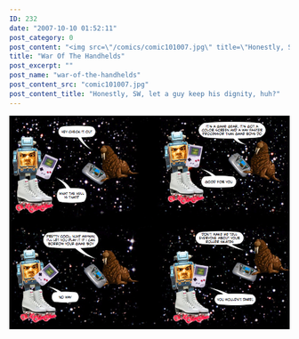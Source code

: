 ```yaml
---
ID: 232
date: "2007-10-10 01:52:11"
post_category: 0
post_content: "<img src=\"/comics/comic101007.jpg\" title=\"Honestly, SW, let a guy keep his dignity, huh?\" />"
title: "War Of The Handhelds"
post_excerpt: ""
post_name: "war-of-the-handhelds"
post_content_src: "comic101007.jpg"
post_content_title: "Honestly, SW, let a guy keep his dignity, huh?"
---
```



[![Honestly, SW, let a guy keep his dignity, huh?](/comics-hi-res/comic101007.jpg)](/comics-hi-res/comic101007.jpg "Honestly, SW, let a guy keep his dignity, huh?")
